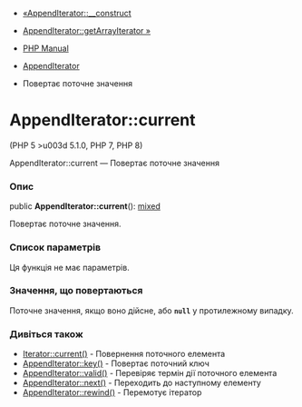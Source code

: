 - [«AppendIterator::\_\_construct](appenditerator.construct.md)
- [AppendIterator::getArrayIterator
»](appenditerator.getarrayiterator.md)

- [PHP Manual](index.md)
- [AppendIterator](class.appenditerator.md)
- Повертає поточне значення

# AppendIterator::current

(PHP 5 \>u003d 5.1.0, PHP 7, PHP 8)

AppendIterator::current — Повертає поточне значення

### Опис

public **AppendIterator::current**():
[mixed](language.types.declarations.md#language.types.declarations.mixed)

Повертає поточне значення.

### Список параметрів

Ця функція не має параметрів.

### Значення, що повертаються

Поточне значення, якщо воно дійсне, або **`null`** у протилежному
випадку.

### Дивіться також

- [Iterator::current()](iterator.current.md) - Повернення поточного
елемента
- [AppendIterator::key()](appenditerator.key.md) - Повертає
поточний ключ
- [AppendIterator::valid()](appenditerator.valid.md) - Перевіряє
термін дії поточного елемента
- [AppendIterator::next()](appenditerator.next.md) - Переходить до
наступному елементу
- [AppendIterator::rewind()](appenditerator.rewind.md) -
Перемотує ітератор
